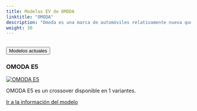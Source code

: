 ```yaml
---
title: Modelos EV de OMODA
linktitle: "OMODA"
description: "Omoda es una marca de automóviles relativamente nueva que surgió de Chery, uno de los mayores fabricantes de automóviles de China. Lanzada oficialmente en 2022, Omoda representa el intento de Chery de atender a los consumidores jóvenes y conocedores de la tecnología, con un enfoque en el diseño vanguardista, la tecnología avanzada y la sostenibilidad. La marca enfatiza las opciones de vehículos eléctricos e híbridos, alineándose con las tendencias globales hacia soluciones de transporte más ecológicas y sostenibles."
weight: 30
---
```

<!-- markdownlint-disable MD033 -->
<!-- markdownlint-disable MD010 -->


<div class="accordion" id="accordionPanelsStayOpenExample">
    <div class="accordion-item">
        <h2 class="accordion-header">
            <button class="accordion-button" type="button" data-bs-toggle="collapse" data-bs-target="#panelsStayOpen-collapseOne" aria-expanded="true" aria-controls="panelsStayOpen-collapseOne">
                        Modelos actuales
            </button>
        </h2>
        <div id="panelsStayOpen-collapseOne" class="accordion-collapse collapse show">
            <div class="accordion-body">
    <div class="container p-3 mb-4 bg-body-tertiary rounded border">
        <h3>OMODA E5</h3>
        <div class="row">
            <div class="col col-12 col-md-6">
                <a href="e5">
                    <img src="https://media.evkx.net/multimedia/models/omoda/e5/e5/main_1_st.jpg" class="img-fluid" alt="OMODA E5" >
                </a>
            </div>
            <div class="col col-12 col-md-6"><p>
OMODA E5 es un crossover disponible en 1 variantes.
</p>
	<a href="e5/" class="btn btn-outline-primary" role="button">Ir a la información del modelo</a>
		</div>
	</div>
</div>
        </div>
    </div>
</div></div>

